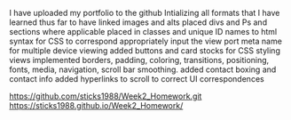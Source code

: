 I have uploaded my portfolio to the github
Intializing all formats that I have learned thus far to have linked images and alts
placed divs and Ps and sections where applicable
placed in classes and unique ID names to html syntax for CSS to correspond appropriately
input the view port meta name for multiple device viewing
added buttons and card stocks for CSS styling views
implemented borders, padding, coloring, transitions, positioning, fonts, media, navigation, scroll bar smoothing.
added contact boxing and contact info
added hyperlinks to scroll to correct UI correspondences 


https://github.com/sticks1988/Week2_Homework.git
https://sticks1988.github.io/Week2_Homework/

